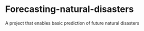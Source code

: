 # Forecasting-natural-disasters
A project that enables basic prediction of future natural disasters


